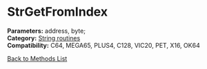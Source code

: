 # StrGetFromIndex

**Parameters:** address, byte;  
**Category:** [String routines](../categories/string_routines.md)  
**Compatibility:** C64, MEGA65, PLUS4, C128, VIC20, PET, X16, OK64  


[Back to Methods List](../../SUMMARY.md)
